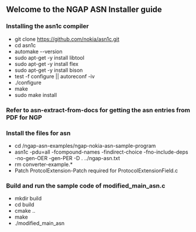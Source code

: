 ## Welcome to the NGAP ASN Installer guide

### Installing the asn1c compiler
* git clone https://github.com/nokia/asn1c.git
* cd asn1c
* automake --version
* sudo apt-get -y install libtool 
* sudo apt-get -y install flex
* sudo apt-get -y install bison
* test -f configure || autoreconf -iv
* ./configure
* make
* sudo make install


### Refer to asn-extract-from-docs for getting the asn entries from PDF for NGP

### Install the files for asn
* cd <PATH>/ngap-asn-examples/ngap-nokia-asn-sample-program 
* asn1c -pdu=all -fcompound-names -findirect-choice -fno-include-deps  -no-gen-OER  -gen-PER -D . ../ngap-asn.txt 
* rm converter-example.*
* Patch ProtcolExtension-Patch required for ProtocolExtensionField.c

### Build and run the sample code of modified_main_asn.c
* mkdir build
* cd build
* cmake ..
* make
* ./modified_main_asn
